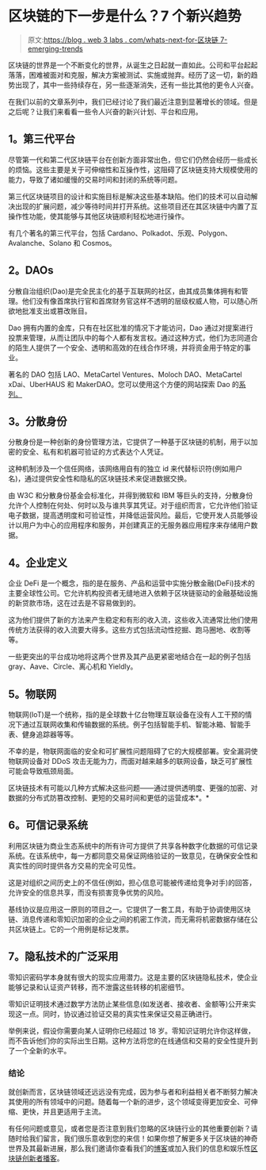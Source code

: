 # 区块链的下一步是什么？7 个新兴趋势

> 原文:[https://blog . web 3 labs . com/whats-next-for-区块链 7-emerging-trends](https://blog.web3labs.com/whats-next-for-blockchain-7-emerging-trends)

区块链的世界是一个不断变化的世界，从诞生之日起就一直如此。公司和平台起起落落，困难被面对和克服，解决方案被测试、实施或抛弃。经历了这一切，新的趋势出现了，其中一些持续存在，另一些逐渐消失，还有一些比其他的更令人兴奋。

在我们以前的文章系列中，我们已经讨论了我们最近注意到显著增长的领域。但是之后呢？让我们来看看一些令人兴奋的新兴计划、平台和应用。

## **1。第三代平台**

尽管第一代和第二代区块链平台在创新方面非常出色，但它们仍然会经历一些成长的烦恼。这些主要是关于可伸缩性和互操作性，这阻碍了区块链支持大规模使用的能力，导致了诸如缓慢的交易时间和封闭的系统等问题。

第三代区块链项目的设计和实施目标是解决这些基本缺陷。他们的技术可以自动解决出现的扩展问题，减少等待时间并打开系统。这些项目还在其区块链中内置了互操作性功能，使其能够与其他区块链顺利轻松地进行操作。

有几个著名的第三代平台，包括 Cardano、Polkadot、乐观、Polygon、Avalanche、Solano 和 Cosmos。

## **2。DAOs**

分散自治组织(Dao)是完全民主化的基于互联网的社区，由其成员集体拥有和管理。他们没有像首席执行官和首席财务官这样不透明的层级权威人物，可以随心所欲地批准支出或篡改账目。

Dao 拥有内置的金库，只有在社区批准的情况下才能访问，Dao 通过对提案进行投票来管理，从而让团队中的每个人都有发言权。通过这种方式，他们为志同道合的陌生人提供了一个安全、透明和高效的在线合作环境，并将资金用于特定的事业。

著名的 DAO 包括 LAO、MetaCartel Ventures、Moloch DAO、MetaCartel xDai、UberHAUS 和 MakerDAO。您可以使用这个方便的网站探索 Dao 的[系列。](https://app.daohaus.club/explore)

## **3。分散身份**

分散身份是一种创新的身份管理方法，它提供了一种基于区块链的机制，用于以加密的安全、私有和机器可验证的方式表达个人凭证。

这种机制涉及一个信任网络，该网络用自有的独立 id 来代替标识符(例如用户名)，通过提供安全性和隐私的区块链技术来促进数据交换。

由 W3C 和分散身份基金会标准化，并得到微软和 IBM 等巨头的支持，分散身份允许个人控制在何处、何时以及与谁共享其凭证。对于组织而言，它允许他们验证电子数据，提高透明度和可验证性，并降低运营风险。最后，它使开发人员能够设计以用户为中心的应用程序和服务，并创建真正的无服务器应用程序来存储用户数据。

## **4。企业定义**

企业 DeFi 是一个概念，指的是在服务、产品和运营中实施分散金融(DeFi)技术的主要全球性公司。它允许机构投资者无缝地进入依赖于区块链驱动的金融基础设施的新贷款市场，这在过去是不容易做到的。

这为他们提供了新的方法来产生稳定和有形的收入流，这些收入流通常比他们使用传统方法获得的收入流要大得多。这些方式包括流动性挖掘、跑马圈地、收割等等。

一些更突出的平台成功地将这两个世界及其产品更紧密地结合在一起的例子包括 gray、Aave、Circle、离心机和 Yieldly。

## **5。物联网**

物联网(IoT)是一个统称，指的是全球数十亿台物理互联设备在没有人工干预的情况下通过互联网收集和传输数据的系统。例子包括智能手机、智能冰箱、智能手表、健身追踪器等等。

不幸的是，物联网面临的安全和可扩展性问题阻碍了它的大规模部署。安全漏洞使物联网设备对 DDoS 攻击无能为力，而面对越来越多的联网设备，缺乏可扩展性可能会导致瓶颈局面。

区块链技术有可能以几种方式解决这些问题——通过提供透明度、更强的加密、对数据的分布式防篡改控制、更短的交易时间和更低的运营成本*。*

## **6。可信记录系统**

利用区块链为商业生态系统中的所有许可方提供了共享各种数字化数据的可信记录系统。在该系统中，每一方都同意交易保证网络验证的一致意见，在确保安全性和真实性的同时提供各方交易的完全可见性。

这是对组织之间历史上的不信任(例如，担心信息可能被传递给竞争对手)的回答，允许安全的信息共享，而没有损害竞争优势的风险。

基线协议是应用这一原则的项目之一。它提供了一套工具，有助于协调使用区块链、消息传递和零知识加密的企业之间的机密工作流，而无需将机密数据存储在公共区块链上。它的一个用例是标记发票。

## **7。隐私技术的广泛采用**

零知识密码学本身就有很大的现实应用潜力。这是主要的区块链隐私技术，使企业能够记录和认证资产转移，而不泄露这些转移的机密细节。

零知识证明技术通过数学方法防止某些信息(如发送者、接收者、金额等)公开来实现这一点。同时，协议通过验证交易的真实性来保证交易正确进行。

举例来说，假设你需要向某人证明你已经超过 18 岁。零知识证明允许你这样做，而不告诉他们你的实际出生日期。这种方法将您的在线通信和交易的安全性提升到了一个全新的水平。

### **结论**

就创新而言，区块链领域还远远没有完成，因为参与者和利益相关者不断努力解决其使用的所有领域中的问题。随着每一个新的进步，这个领域变得更加安全、可伸缩、更快，并且更适用于主流。

有任何问题或意见，或者您是否注意到我们忽略的区块链行业的其他重要创新？请随时给我们留言，我们很乐意收到您的来信！如果你想了解更多关于区块链的神奇世界及其最新进展，那么我们邀请你查看我们的[博客](https://blog.web3labs.com/)或加入我们的信息和娱乐性[区块链创新者播客](https://podcast.web3labs.com/)。